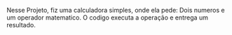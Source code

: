 Nesse Projeto, fiz uma calculadora simples, onde ela pede: Dois numeros e um operador matematico. 
O codigo executa a operação e entrega um resultado. 